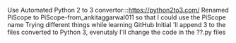Use Automated Python 2 to 3 convertor:::https://python2to3.com/
Renamed PiScope to PiScope-from_ankitaggarwal011 so that I could use the PiScope name
Trying different things while learning GitHub
InitiaI 'll append 3 to the files converted to Python 3, evenutaly I'll change the code in the ??.py files
